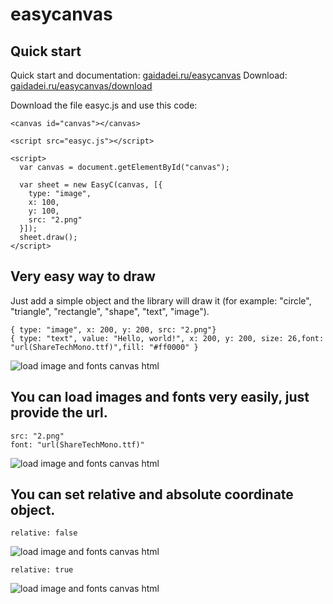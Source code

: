 # easycanvas

## Quick start

Quick start and documentation: [gaidadei.ru/easycanvas](https://gaidadei.ru/easycanvas)
Download: [gaidadei.ru/easycanvas/download](https://gaidadei.ru/easycanvas/download)

Download the file easyc.js and use this code:

    <canvas id="canvas"></canvas>
    
    <script src="easyc.js"></script>
    
    <script>
      var canvas = document.getElementById("canvas");

      var sheet = new EasyC(canvas, [{
        type: "image",
        x: 100,
        y: 100,
        src: "2.png"
      }]);
      sheet.draw();
    </script>

## Very easy way to draw

Just add a simple object and the library will draw it (for example: "circle", "triangle", "rectangle", "shape", "text", "image").  

    { type: "image", x: 200, y: 200, src: "2.png"}
    { type: "text", value: "Hello, world!", x: 200, y: 200, size: 26,font: "url(ShareTechMono.ttf)",fill: "#ff0000" }

![load image and fonts canvas html](https://i.ibb.co/XsxPkYT/1.png)

## You can load images and fonts very easily, just provide the url.

    src: "2.png"  
    font: "url(ShareTechMono.ttf)"

![load image and fonts canvas html](https://i.ibb.co/XsxPkYT/1.png)


## You can set relative and absolute coordinate object.

    relative: false
  
![load image and fonts canvas html](https://i.ibb.co/9hMzRwB/1.png)

    relative: true 
  
![load image and fonts canvas html](https://i.ibb.co/4pGrq0x/2.png)
